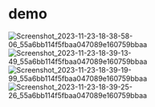 # demo

![Screenshot_2023-11-23-18-38-58-06_55a6bb114f5fbaa047089e160759bbaa](https://github.com/kamddrrcoco/demo/assets/145995925/d2f36467-90de-4e49-b8f6-02bf4b91681d)
![Screenshot_2023-11-23-18-39-13-49_55a6bb114f5fbaa047089e160759bbaa](https://github.com/kamddrrcoco/demo/assets/145995925/9c7e73d7-833d-4865-a60a-16b6260a42aa)
![Screenshot_2023-11-23-18-39-19-99_55a6bb114f5fbaa047089e160759bbaa](https://github.com/kamddrrcoco/demo/assets/145995925/a412c6cf-c6af-4ea6-9eb7-bc14d353bd04)
![Screenshot_2023-11-23-18-39-25-26_55a6bb114f5fbaa047089e160759bbaa](https://github.com/kamddrrcoco/demo/assets/145995925/6fc0af47-275a-4c54-b941-36911eebfd66)
